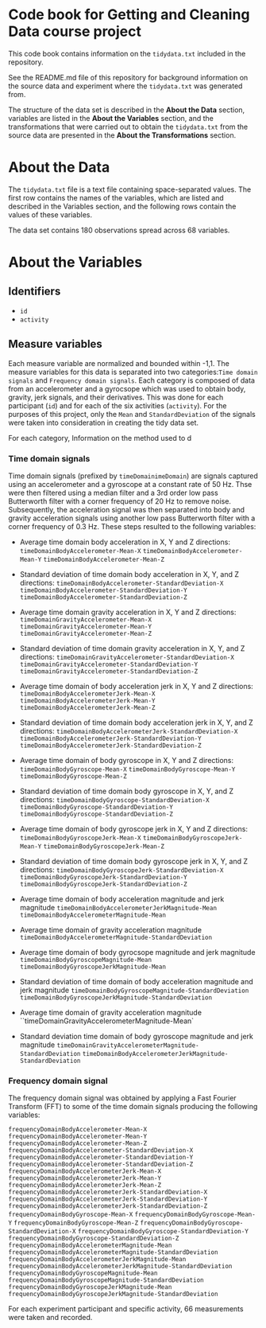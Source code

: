 # Code book for Getting and Cleaning Data course project
This code book contains information on the `tidydata.txt` included in the repository. 

See the README.md file of this repository for background information on the source data and experiment where the `tidydata.txt` was generated from. 

The structure of the data set is described in the **About the Data** section,  variables are listed in the **About the Variables** section, and the transformations that were carried out to obtain the `tidydata.txt` from the source data are presented in the **About the Transformations** section.

# About the Data

The `tidydata.txt` file is a text file containing space-separated values. The first row contains the names of the variables, which are listed and described in the Variables section, and the following rows contain the values of these variables. 

The data set contains 180 observations spread across 68 variables. 

# About the Variables 
## Identifiers
* `id`
* `activity`

## Measure variables

Each measure variable are normalized and bounded within -1,1. The measure variables for this data is separated into two categories:`Time domain signals` and `Frequency domain signals`. Each category is composed of data from an accelerometer and a gyrocsope which was used to obtain body, gravity, jerk signals, and their derivatives. This was done for each participant (`id`) and for each of the six activities (`activity`). For the purposes of this project, only the `Mean` and `StandardDeviation` of the signals were taken into consideration in creating the tidy data set. 


For each category,  Information on the method used to d

### Time domain signals

Time domain signals (prefixed by `timeDomainimeDomain`) are signals captured using an accelerometer and a gyroscope at a constant rate of 50 Hz. Thse were then filtered using a median filter and a 3rd order low pass Butterworth filter with a corner frequency of 20 Hz to remove noise. Subsequently, the acceleration signal was then separated into body and gravity acceleration signals using another low pass Butterworth filter with a corner frequency of 0.3 Hz. These steps resulted to the following variables:

* Average time domain body acceleration in X, Y and Z directions:
`timeDomainBodyAccelerometer-Mean-X`
`timeDomainBodyAccelerometer-Mean-Y`
`timeDomainBodyAccelerometer-Mean-Z`

* Standard deviation of time domain body acceleration in X, Y, and Z directions:
`timeDomainBodyAccelerometer-StandardDeviation-X`
`timeDomainBodyAccelerometer-StandardDeviation-Y`
`timeDomainBodyAccelerometer-StandardDeviation-Z`

* Average time domain gravity acceleration in X, Y and Z directions:
`timeDomainGravityAccelerometer-Mean-X`
`timeDomainGravityAccelerometer-Mean-Y`
`timeDomainGravityAccelerometer-Mean-Z`

* Standard deviation of time domain gravity acceleration in X, Y, and Z directions:
`timeDomainGravityAccelerometer-StandardDeviation-X`
`timeDomainGravityAccelerometer-StandardDeviation-Y`
`timeDomainGravityAccelerometer-StandardDeviation-Z`

* Average time domain of body acceleration jerk in X, Y and Z directions:
`timeDomainBodyAccelerometerJerk-Mean-X`
`timeDomainBodyAccelerometerJerk-Mean-Y`
`timeDomainBodyAccelerometerJerk-Mean-Z`

* Standard deviation of time domain body acceleration jerk in X, Y, and Z directions:
`timeDomainBodyAccelerometerJerk-StandardDeviation-X`
`timeDomainBodyAccelerometerJerk-StandardDeviation-Y`
`timeDomainBodyAccelerometerJerk-StandardDeviation-Z`

* Average time domain of body gyroscope in X, Y and Z directions:
`timeDomainBodyGyroscope-Mean-X`
`timeDomainBodyGyroscope-Mean-Y`
`timeDomainBodyGyroscope-Mean-Z`

* Standard deviation of time domain body gyroscope in X, Y, and Z directions:
`timeDomainBodyGyroscope-StandardDeviation-X`
`timeDomainBodyGyroscope-StandardDeviation-Y`
`timeDomainBodyGyroscope-StandardDeviation-Z`

* Average time domain of body gyroscope  jerk in X, Y and Z directions:
`timeDomainBodyGyroscopeJerk-Mean-X`
`timeDomainBodyGyroscopeJerk-Mean-Y`
`timeDomainBodyGyroscopeJerk-Mean-Z`

* Standard deviation of time domain body gyroscope jerk in X, Y, and Z directions:
`timeDomainBodyGyroscopeJerk-StandardDeviation-X`
`timeDomainBodyGyroscopeJerk-StandardDeviation-Y`
`timeDomainBodyGyroscopeJerk-StandardDeviation-Z`

* Average time domain of body acceleration magnitude and jerk magnitude
`timeDomainBodyAccelerometerJerkMagnitude-Mean`
`timeDomainBodyAccelerometerMagnitude-Mean`

* Average time domain of gravity acceleration magnitude 
`timeDomainBodyAccelerometerMagnitude-StandardDeviation`

* Average time domain of body gyrocsope magnitude and jerk magnitude
`timeDomainBodyGyroscopeMagnitude-Mean`
`timeDomainBodyGyroscopeJerkMagnitude-Mean`

* Standard deviation of time domain of body acceleration magnitude and jerk magnitude
`timeDomainBodyGyroscopeMagnitude-StandardDeviation`
`timeDomainBodyGyroscopeJerkMagnitude-StandardDeviation`

* Average time domain of gravity acceleration magnitude 
``timeDomainGravityAccelerometerMagnitude-Mean`

* Standard deviation time domain of body gyroscope magnitude and jerk magnitude
`timeDomainGravityAccelerometerMagnitude-StandardDeviation`
`timeDomainBodyAccelerometerJerkMagnitude-StandardDeviation`


### Frequency domain signal

The frequency domain signal was obtained by applying a Fast Fourier Transform (FFT) to some of the time domain signals producing the following variables:


`frequencyDomainBodyAccelerometer-Mean-X`
`frequencyDomainBodyAccelerometer-Mean-Y`
`frequencyDomainBodyAccelerometer-Mean-Z`
`frequencyDomainBodyAccelerometer-StandardDeviation-X`
`frequencyDomainBodyAccelerometer-StandardDeviation-Y`
`frequencyDomainBodyAccelerometer-StandardDeviation-Z`
`frequencyDomainBodyAccelerometerJerk-Mean-X`
`frequencyDomainBodyAccelerometerJerk-Mean-Y`
`frequencyDomainBodyAccelerometerJerk-Mean-Z`
`frequencyDomainBodyAccelerometerJerk-StandardDeviation-X`
`frequencyDomainBodyAccelerometerJerk-StandardDeviation-Y`
`frequencyDomainBodyAccelerometerJerk-StandardDeviation-Z`
`frequencyDomainBodyGyroscope-Mean-X`
`frequencyDomainBodyGyroscope-Mean-Y`
`frequencyDomainBodyGyroscope-Mean-Z`
`frequencyDomainBodyGyroscope-StandardDeviation-X`
`frequencyDomainBodyGyroscope-StandardDeviation-Y`
`frequencyDomainBodyGyroscope-StandardDeviation-Z`
`frequencyDomainBodyAccelerometerMagnitude-Mean`
`frequencyDomainBodyAccelerometerMagnitude-StandardDeviation`
`frequencyDomainBodyAccelerometerJerkMagnitude-Mean`
`frequencyDomainBodyAccelerometerJerkMagnitude-StandardDeviation`
`frequencyDomainBodyGyroscopeMagnitude-Mean`
`frequencyDomainBodyGyroscopeMagnitude-StandardDeviation`
`frequencyDomainBodyGyroscopeJerkMagnitude-Mean`
`frequencyDomainBodyGyroscopeJerkMagnitude-StandardDeviation`



For each experiment participant and specific activity, 66 measurements were taken and recorded. 



